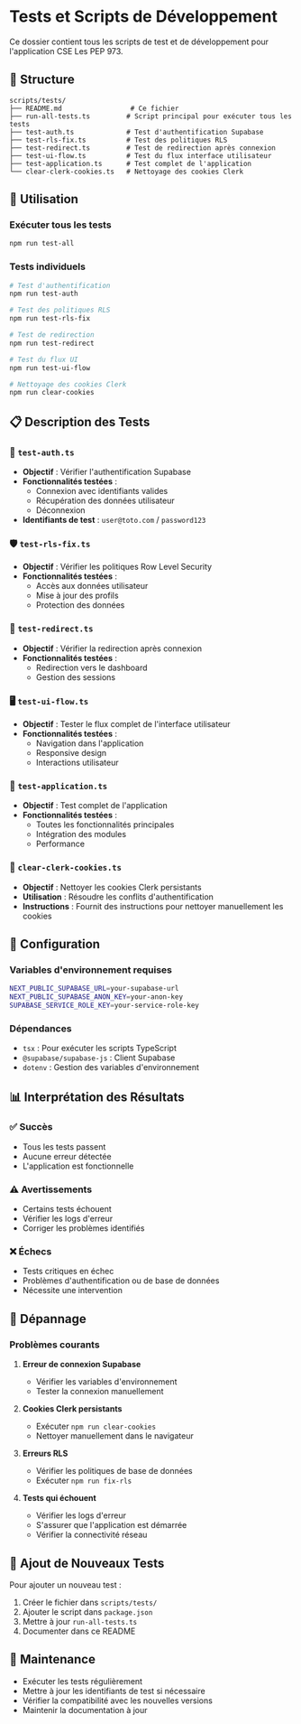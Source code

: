 # Tests et Scripts de Développement

Ce dossier contient tous les scripts de test et de développement pour l'application CSE Les PEP 973.

## 📁 Structure

```
scripts/tests/
├── README.md                 # Ce fichier
├── run-all-tests.ts         # Script principal pour exécuter tous les tests
├── test-auth.ts             # Test d'authentification Supabase
├── test-rls-fix.ts          # Test des politiques RLS
├── test-redirect.ts         # Test de redirection après connexion
├── test-ui-flow.ts          # Test du flux interface utilisateur
├── test-application.ts      # Test complet de l'application
└── clear-clerk-cookies.ts   # Nettoyage des cookies Clerk
```

## 🚀 Utilisation

### Exécuter tous les tests

```bash
npm run test-all
```

### Tests individuels

```bash
# Test d'authentification
npm run test-auth

# Test des politiques RLS
npm run test-rls-fix

# Test de redirection
npm run test-redirect

# Test du flux UI
npm run test-ui-flow

# Nettoyage des cookies Clerk
npm run clear-cookies
```

## 📋 Description des Tests

### 🔐 `test-auth.ts`

- **Objectif** : Vérifier l'authentification Supabase
- **Fonctionnalités testées** :
  - Connexion avec identifiants valides
  - Récupération des données utilisateur
  - Déconnexion
- **Identifiants de test** : `user@toto.com` / `password123`

### 🛡️ `test-rls-fix.ts`

- **Objectif** : Vérifier les politiques Row Level Security
- **Fonctionnalités testées** :
  - Accès aux données utilisateur
  - Mise à jour des profils
  - Protection des données

### 🔄 `test-redirect.ts`

- **Objectif** : Vérifier la redirection après connexion
- **Fonctionnalités testées** :
  - Redirection vers le dashboard
  - Gestion des sessions

### 🖥️ `test-ui-flow.ts`

- **Objectif** : Tester le flux complet de l'interface utilisateur
- **Fonctionnalités testées** :
  - Navigation dans l'application
  - Responsive design
  - Interactions utilisateur

### 🧪 `test-application.ts`

- **Objectif** : Test complet de l'application
- **Fonctionnalités testées** :
  - Toutes les fonctionnalités principales
  - Intégration des modules
  - Performance

### 🧹 `clear-clerk-cookies.ts`

- **Objectif** : Nettoyer les cookies Clerk persistants
- **Utilisation** : Résoudre les conflits d'authentification
- **Instructions** : Fournit des instructions pour nettoyer manuellement les cookies

## 🔧 Configuration

### Variables d'environnement requises

```bash
NEXT_PUBLIC_SUPABASE_URL=your-supabase-url
NEXT_PUBLIC_SUPABASE_ANON_KEY=your-anon-key
SUPABASE_SERVICE_ROLE_KEY=your-service-role-key
```

### Dépendances

- `tsx` : Pour exécuter les scripts TypeScript
- `@supabase/supabase-js` : Client Supabase
- `dotenv` : Gestion des variables d'environnement

## 📊 Interprétation des Résultats

### ✅ Succès

- Tous les tests passent
- Aucune erreur détectée
- L'application est fonctionnelle

### ⚠️ Avertissements

- Certains tests échouent
- Vérifier les logs d'erreur
- Corriger les problèmes identifiés

### ❌ Échecs

- Tests critiques en échec
- Problèmes d'authentification ou de base de données
- Nécessite une intervention

## 🐛 Dépannage

### Problèmes courants

1. **Erreur de connexion Supabase**

   - Vérifier les variables d'environnement
   - Tester la connexion manuellement

2. **Cookies Clerk persistants**

   - Exécuter `npm run clear-cookies`
   - Nettoyer manuellement dans le navigateur

3. **Erreurs RLS**

   - Vérifier les politiques de base de données
   - Exécuter `npm run fix-rls`

4. **Tests qui échouent**
   - Vérifier les logs d'erreur
   - S'assurer que l'application est démarrée
   - Vérifier la connectivité réseau

## 📝 Ajout de Nouveaux Tests

Pour ajouter un nouveau test :

1. Créer le fichier dans `scripts/tests/`
2. Ajouter le script dans `package.json`
3. Mettre à jour `run-all-tests.ts`
4. Documenter dans ce README

## 🔄 Maintenance

- Exécuter les tests régulièrement
- Mettre à jour les identifiants de test si nécessaire
- Vérifier la compatibilité avec les nouvelles versions
- Maintenir la documentation à jour
